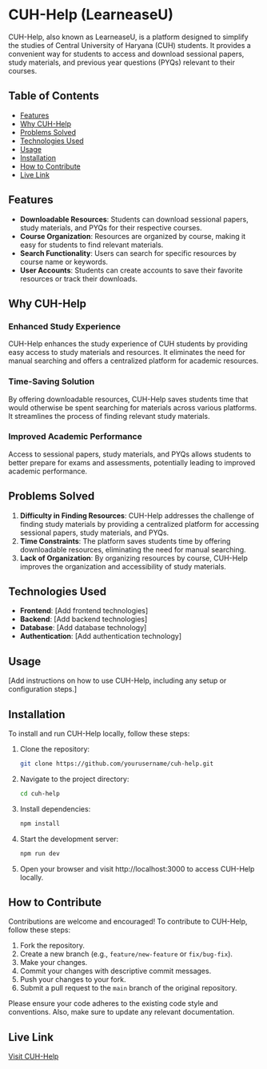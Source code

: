 # CUH-Help (LearneaseU)

CUH-Help, also known as LearneaseU, is a platform designed to simplify the studies of Central University of Haryana (CUH) students. It provides a convenient way for students to access and download sessional papers, study materials, and previous year questions (PYQs) relevant to their courses.

## Table of Contents

- [Features](#features)
- [Why CUH-Help](#why-cuh-help)
- [Problems Solved](#problems-solved)
- [Technologies Used](#technologies-used)
- [Usage](#usage)
- [Installation](#installation)
- [How to Contribute](#how-to-contribute)
- [Live Link](#live-link)

## Features

- **Downloadable Resources**: Students can download sessional papers, study materials, and PYQs for their respective courses.
- **Course Organization**: Resources are organized by course, making it easy for students to find relevant materials.
- **Search Functionality**: Users can search for specific resources by course name or keywords.
- **User Accounts**: Students can create accounts to save their favorite resources or track their downloads.

## Why CUH-Help

### Enhanced Study Experience

CUH-Help enhances the study experience of CUH students by providing easy access to study materials and resources. It eliminates the need for manual searching and offers a centralized platform for academic resources.

### Time-Saving Solution

By offering downloadable resources, CUH-Help saves students time that would otherwise be spent searching for materials across various platforms. It streamlines the process of finding relevant study materials.

### Improved Academic Performance

Access to sessional papers, study materials, and PYQs allows students to better prepare for exams and assessments, potentially leading to improved academic performance.

## Problems Solved

1. **Difficulty in Finding Resources**: CUH-Help addresses the challenge of finding study materials by providing a centralized platform for accessing sessional papers, study materials, and PYQs.
2. **Time Constraints**: The platform saves students time by offering downloadable resources, eliminating the need for manual searching.
3. **Lack of Organization**: By organizing resources by course, CUH-Help improves the organization and accessibility of study materials.

## Technologies Used

- **Frontend**: [Add frontend technologies]
- **Backend**: [Add backend technologies]
- **Database**: [Add database technology]
- **Authentication**: [Add authentication technology]

## Usage

[Add instructions on how to use CUH-Help, including any setup or configuration steps.]

## Installation

To install and run CUH-Help locally, follow these steps:

1. Clone the repository:

   ```bash
   git clone https://github.com/yourusername/cuh-help.git
   ```

2. Navigate to the project directory:

   ```bash
   cd cuh-help
   ```

3. Install dependencies:

   ```bash
   npm install
   ```

4. Start the development server:

   ```bash
   npm run dev
   ```

5. Open your browser and visit http://localhost:3000 to access CUH-Help locally.

## How to Contribute

Contributions are welcome and encouraged! To contribute to CUH-Help, follow these steps:

1. Fork the repository.
2. Create a new branch (e.g., `feature/new-feature` or `fix/bug-fix`).
3. Make your changes.
4. Commit your changes with descriptive commit messages.
5. Push your changes to your fork.
6. Submit a pull request to the `main` branch of the original repository.

Please ensure your code adheres to the existing code style and conventions. Also, make sure to update any relevant documentation.

## Live Link

[Visit CUH-Help](https://learneaseu.vercel.app/)
